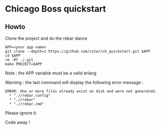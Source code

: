 Chicago Boss quickstart
=======================

Howto
-----

Clone the project and do the rebar dance

```console
APP=<your app name>
git clone --depth=1 https://github.com/cstar/cb_quickstart.git $APP
cd $APP
rm -Rf ./.git
make PROJECT=$APP
```
Note : the APP variable must be a valid erlang

Warning : the last command will display the following error message :

```console
ERROR: One or more files already exist on disk and were not generated:
  * ".//rebar.config"
  * ".//rebar"
  * ".//rebar.cmd"
```

Please ignore it.

Code away !